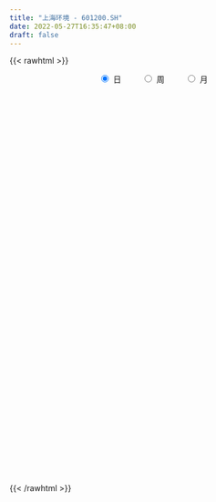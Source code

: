 ```yaml
---
title: "上海环境 - 601200.SH"
date: 2022-05-27T16:35:47+08:00
draft: false
---
```

{{< rawhtml >}}
    <div style="text-align: center">
        <label style="padding: 1rem;"><input style="margin-right: .5rem" type="radio" name="period" value="D" checked onclick="period_change(this)">日</label>
        <label style="padding: 1rem;"><input style="margin-right: .5rem" type="radio" name="period" value="W" onclick="period_change(this)">周</label>
        <label style="padding: 1rem;"><input style="margin-right: .5rem" type="radio" name="period" value="M" onclick="period_change(this)">月</label>
    </div>
    <div id="chart" style="height: 700px;"></div> 
    <script type="text/javascript">
        const D_v = [58335.33,54344.7,56564.03,50353.5,126309.54,76825.05,75015.52,64326.05,70262.07,55716.64,64625.44,50426.99,84997.47,63963.54,57380.63,47462.76,87478.5,58818.6,66542.24,58653.57,57710.78,156996.94,120373.98,75212.2,83475.46,276236.14,145332.42,98605.57,68426.0,68204.36,55768.7,93735.16,66711.6,54172.42,91167.47,60545.1,103269.31,134610.76,83112.46,83050.62,78818.66,67804.76,100756.81,139605.16,55295.78,71052.4,53295.03,66695.2,79387.1,70834.81,74645.02,42353.7,41560.05,53590.12,50085.81,42785.67,50277.06,53636.82,51851.89,40197.04,42937.04,34948.03,39447.73,61640.32,72160.69,45353.52,50843.52,34435.19,40757.9,41175.64,54628.94,52066.5,46639.41,99817.92,154881.13,133369.05,92784.22,82978.8,77846.04,89147.9,110019.51,115966.22,109017.05,130906.55,137932.49,158821.35,141022.43,132191.69,184926.73,619147.46,539338.0,402879.01,226400.79,274717.9,232771.82,260823.56,306555.27,206810.01,108668.34,84337.44,103626.96,79718.08,105557.42,92369.46,90127.66,66025.15,49249.67,59545.57,109691.57,79579.91,72485.6,88756.95,112693.37,60091.73,53299.97,46809.37,104863.15,194185.69,111565.23,88174.52,71625.37,88136.35,65864.32,51851.34,59319.98,47611.87,58594.34,54309.98,56008.35,67452.28,113094.21,64913.03,82853.3,107956.33,78538.44,81057.27,98865.89,91898.55,59881.91,90880.9,70215.69,70073.5,59756.03,75904.33,91534.91,162110.43,95707.34,77404.95,76078.48,65353.86,91923.98,123301.45,60462.16,73416.57,70080.62,96565.63,95576.68,96761.62,104242.7,117572.92,102362.36,87820.53,79139.39,91571.65,96888.66,54611.76,47585.39,46375.75,57351.52,61875.24,61838.16,92219.84,43953.43,49689.66,42376.64,56122.03,53313.47,45026.94,67823.73,53320.62,46029.88,36413.07,39345.09,96928.39,59652.51,47936.65,58647.46,43561.53,99254.41,62381.81,67255.08,53422.62,40589.48,61997.31,49533.71,51914.72,76804.97,103111.18,64392.11,81366.31,60058.08,114004.56,82593.41,61819.35,50218.06,55502.01,43282.38,35302.83,32188.63,42041.69,69512.26,60843.46,60732.04,73848.16,57243.62,83045.19,75051.09,62545.24,60900.81,54444.94,37961.61,38863.04,44630.11,44276.28,47244.36,45557.9,71377.3,54084.4,85556.61,50641.2,123504.15,83458.14,87704.08,64437.58,46565.22,57654.37,57248.71,74105.54,88210.76,46620.61,45965.79,34603.31,45251.53,37653.9,58431.32,47416.92,67778.16,45747.6,47247.53,42905.82]
const D_histogram = [0.0,0.0019017664,-0.0001820094,-0.0071813756,0.0090889551,0.0162685964,0.0186068932,0.0183711558,0.0082664531,0.0051483628,-0.0035667961,-0.0089943845,-0.0012903242,-0.0047550382,-0.0086969476,-0.0063743962,0.0054662917,0.0074382285,0.0088032153,0.0014636797,-0.0001842275,0.0220969456,0.0391467411,0.0411749507,0.0462491775,0.0503339989,0.0401638428,0.0392354665,0.0326610656,0.0209162791,0.0153694592,0.0088896436,0.0034144373,-0.0024154519,0.007038454,0.0116289191,0.0053032456,0.022857798,0.030973831,0.0326779314,0.0244940462,0.0123875154,-0.0053683939,-0.0440889181,-0.0665883783,-0.0794913288,-0.0861472153,-0.0889804802,-0.0979371264,-0.1106644616,-0.1058436404,-0.0957279865,-0.0886556446,-0.0724977618,-0.0596233203,-0.0487077054,-0.0471391646,-0.039916795,-0.0262474621,-0.0117467496,-0.0000110293,0.0093764669,0.0142259561,0.0274316479,0.0272511134,0.0288385307,0.0198979427,0.0162691134,0.0205899766,0.0277055876,0.0367749103,0.0388514157,0.0440056742,0.0590148125,0.070345015,0.0837204665,0.0879132118,0.085930252,0.0806227542,0.0720496193,0.0712874982,0.072107759,0.0609489459,0.0625114054,0.0437431573,0.0456631871,0.0290748467,0.0329597944,0.0430164587,0.1252392821,0.1242924863,0.1322478865,0.1303864931,0.1145144042,0.0885171924,0.0854145901,0.0200486553,-0.0496911794,-0.1050016468,-0.1379184541,-0.1630557478,-0.1669495549,-0.1582200779,-0.1448664522,-0.1270698089,-0.1237242725,-0.1140135565,-0.1063060509,-0.1102266921,-0.1114062254,-0.1060846986,-0.0980019612,-0.1030669574,-0.0922597368,-0.0788803149,-0.0727065706,-0.0424891816,-0.0031561424,0.0219667545,0.0412831954,0.0558535698,0.0735780399,0.0736754684,0.0721242296,0.0637129811,0.0583176713,0.047304487,0.0370687004,0.0277722615,0.0284230966,0.0345716137,0.0271722678,0.0339435209,0.0498024832,0.0493527536,0.0583756182,0.0382681397,0.0276725916,0.0197022421,0.0233228793,0.0167347959,0.0129897732,0.0086407335,0.0111413403,0.0145878105,0.0273476842,0.0267066717,0.0246589194,0.0128461208,0.0069899274,-0.0178160804,-0.0174205946,-0.0209938037,-0.0172467015,-0.0103448439,0.0001106543,0.0109688058,0.014465187,0.0246182777,0.0172954839,0.0268051928,0.0188639838,0.0150362367,-0.0058303619,-0.0235058995,-0.0311812433,-0.0384970031,-0.040010723,-0.0472899419,-0.0596080218,-0.0768554759,-0.1088767898,-0.1195133616,-0.1274035891,-0.1201049311,-0.093184212,-0.062183551,-0.0371289816,-0.0106483182,0.0032369466,0.0123214533,0.0153399233,0.0245739493,0.0384400468,0.049927704,0.0572940737,0.0481588488,0.0373461603,0.009371177,-0.0017504221,-0.0004452908,-0.0016295543,0.0020734394,0.0099171817,0.0077971236,-0.0055800989,-0.0380626525,-0.0724342195,-0.0785812815,-0.0748327251,-0.0917111522,-0.1453132386,-0.1505069946,-0.1381457552,-0.1106472828,-0.0863375933,-0.0644659678,-0.0419312061,-0.0290010162,-0.0137680357,-0.014451461,-0.0154695675,-0.001930754,0.012368609,0.0321104727,0.0618136225,0.0686207441,0.0758800771,0.0598949961,0.0613128736,0.051088334,0.0480259856,0.0329112398,0.0173413797,0.0214082352,0.0202902494,-0.0044867859,-0.01534218,-0.0570728619,-0.0820145422,-0.0879188467,-0.1094607668,-0.0839039275,-0.0650747112,-0.0634263349,-0.0405795935,-0.0119330688,0.0067487913,0.0309538096,0.0477085698,0.0530630132,0.0566139185,0.0568046922,0.0573026371,0.0686854063,0.0765646715,0.0554952156,0.054273518,0.063517824,0.0659291138]
const D_fast = [0.0,0.002377208,0.0002479298,-0.0085467802,0.0099957892,0.0212425796,0.0282325997,0.0325896513,0.0245515618,0.0227205622,0.0131137043,0.0054375198,0.012818999,0.0081655254,0.0020493792,0.0027783315,0.0159855924,0.0198170863,0.0233828768,0.0164092612,0.0147152972,0.0425207066,0.0693571875,0.0816791347,0.0983156559,0.114983977,0.1148547816,0.123735272,0.1253261374,0.1188104207,0.1171059656,0.1128485609,0.108226964,0.1017932118,0.1130067312,0.1205044261,0.1155045639,0.1387735658,0.1546330565,0.1645066398,0.1624462661,0.1534366142,0.1343386064,0.0845958527,0.045449298,0.0126735153,-0.0155191751,-0.0405975601,-0.0740384878,-0.1144319385,-0.1360720273,-0.1498883701,-0.1649799393,-0.166946497,-0.1689778856,-0.170239197,-0.1804554473,-0.1832122765,-0.1761048091,-0.164540784,-0.152807821,-0.1410762082,-0.1326702299,-0.1126066261,-0.1059743823,-0.0971773323,-0.1011434346,-0.1007049856,-0.0912366283,-0.0771946204,-0.0589315701,-0.0471422108,-0.0309865337,-0.0012236923,0.027692764,0.0619983321,0.0881693803,0.1076689835,0.1225171742,0.1319564442,0.1490161977,0.1678633983,0.1719418215,0.1891321324,0.1812996736,0.1946355002,0.1853158715,0.1974407678,0.2182515468,0.3317841907,0.3619105164,0.4029278882,0.4336631181,0.4464196303,0.4425517166,0.4608027619,0.4004489909,0.3182863613,0.2367254822,0.1693290614,0.1034278308,0.0577966349,0.0269710924,0.0041081051,-0.0098627038,-0.0374482355,-0.0562409087,-0.0751099158,-0.10658723,-0.1356183197,-0.1568179675,-0.1732357205,-0.204067456,-0.2163251696,-0.2226658264,-0.2346687248,-0.2150736312,-0.1765296276,-0.1459150421,-0.1162778023,-0.0877440354,-0.0516250553,-0.0331087597,-0.0166289412,-0.0091119443,0.0000721636,0.0008851011,-0.0000835104,-0.0024368839,0.0053197253,0.0201111459,0.0195048669,0.0347620002,0.0630715834,0.0749600421,0.0985768113,0.0880363677,0.0843589675,0.0813141785,0.0907655356,0.0883611511,0.0878635718,0.0856747154,0.0909606573,0.0980540801,0.1176508749,0.1236865303,0.1278035079,0.1192022395,0.1150935279,0.0858335,0.0818738371,0.0730521771,0.0724876039,0.0768032505,0.0872864124,0.1008867652,0.1079994433,0.1243071033,0.1213081805,0.1375191877,0.1342939746,0.1342252866,0.1119010976,0.0883490851,0.0728784305,0.0559384199,0.0444220193,0.0253203149,-0.0018997705,-0.0383610935,-0.0976016049,-0.1381165171,-0.1778576418,-0.2005852166,-0.1969605505,-0.1815057773,-0.1657334533,-0.1419148695,-0.127220368,-0.1150554979,-0.1082020471,-0.0928245338,-0.0693484246,-0.0453788414,-0.0236889533,-0.0207844659,-0.0222606144,-0.0478928035,-0.059452008,-0.0582581995,-0.0598498515,-0.055628498,-0.0453054603,-0.0454762375,-0.0602484848,-0.1022467014,-0.1547268233,-0.1805192057,-0.1954788306,-0.2352850458,-0.3252154418,-0.3680359464,-0.3902111458,-0.3903744941,-0.3876492029,-0.3818940694,-0.3698421092,-0.3641621734,-0.3523712018,-0.3566674924,-0.3615529908,-0.3484968657,-0.3311053504,-0.3033358687,-0.2581793132,-0.2342170055,-0.2079876533,-0.2089989852,-0.1922528894,-0.1897053454,-0.1807611974,-0.1876481333,-0.1988826485,-0.1894637342,-0.1855091577,-0.2114078894,-0.2260988285,-0.2820977259,-0.3275430417,-0.3554270579,-0.4043341697,-0.3997533123,-0.3971927738,-0.4114009812,-0.3986991382,-0.3730358807,-0.3526668228,-0.3207233521,-0.2920414494,-0.2734212527,-0.2557168678,-0.241324921,-0.2265013169,-0.197947196,-0.170926763,-0.178122415,-0.1657757331,-0.1406519711,-0.1217584029]
const D_slow = [0.0,0.0004754416,0.0004299392,-0.0013654047,0.0009068341,0.0049739832,0.0096257065,0.0142184955,0.0162851087,0.0175721994,0.0166805004,0.0144319043,0.0141093232,0.0129205637,0.0107463268,0.0091527277,0.0105193007,0.0123788578,0.0145796616,0.0149455815,0.0148995246,0.020423761,0.0302104463,0.040504184,0.0520664784,0.0646499781,0.0746909388,0.0844998054,0.0926650718,0.0978941416,0.1017365064,0.1039589173,0.1048125266,0.1042086637,0.1059682772,0.1088755069,0.1102013183,0.1159157678,0.1236592256,0.1318287084,0.13795222,0.1410490988,0.1397070003,0.1286847708,0.1120376762,0.092164844,0.0706280402,0.0483829202,0.0238986386,-0.0037674768,-0.0302283869,-0.0541603836,-0.0763242947,-0.0944487352,-0.1093545652,-0.1215314916,-0.1333162827,-0.1432954815,-0.149857347,-0.1527940344,-0.1527967917,-0.150452675,-0.146896186,-0.140038274,-0.1332254957,-0.126015863,-0.1210413773,-0.116974099,-0.1118266048,-0.1049002079,-0.0957064804,-0.0859936264,-0.0749922079,-0.0602385048,-0.042652251,-0.0217221344,0.0002561685,0.0217387315,0.0418944201,0.0599068249,0.0777286994,0.0957556392,0.1109928757,0.126620727,0.1375565163,0.1489723131,0.1562410248,0.1644809734,0.1752350881,0.2065449086,0.2376180302,0.2706800018,0.3032766251,0.3319052261,0.3540345242,0.3753881717,0.3804003356,0.3679775407,0.341727129,0.3072475155,0.2664835786,0.2247461898,0.1851911703,0.1489745573,0.1172071051,0.086276037,0.0577726478,0.0311961351,0.0036394621,-0.0242120943,-0.0507332689,-0.0752337592,-0.1010004986,-0.1240654328,-0.1437855115,-0.1619621542,-0.1725844496,-0.1733734852,-0.1678817965,-0.1575609977,-0.1435976052,-0.1252030953,-0.1067842282,-0.0887531708,-0.0728249255,-0.0582455077,-0.0464193859,-0.0371522108,-0.0302091454,-0.0231033713,-0.0144604678,-0.0076674009,0.0008184793,0.0132691001,0.0256072885,0.0402011931,0.049768228,0.0566863759,0.0616119364,0.0674426563,0.0716263552,0.0748737985,0.0770339819,0.079819317,0.0834662696,0.0903031907,0.0969798586,0.1031445885,0.1063561187,0.1081036005,0.1036495804,0.0992944317,0.0940459808,0.0897343054,0.0871480945,0.087175758,0.0899179595,0.0935342562,0.0996888257,0.1040126966,0.1107139948,0.1154299908,0.11918905,0.1177314595,0.1118549846,0.1040596738,0.094435423,0.0844327423,0.0726102568,0.0577082513,0.0384943824,0.0112751849,-0.0186031555,-0.0504540528,-0.0804802855,-0.1037763385,-0.1193222263,-0.1286044717,-0.1312665512,-0.1304573146,-0.1273769513,-0.1235419704,-0.1173984831,-0.1077884714,-0.0953065454,-0.080983027,-0.0689433148,-0.0596067747,-0.0572639805,-0.057701586,-0.0578129087,-0.0582202973,-0.0577019374,-0.055222642,-0.0532733611,-0.0546683858,-0.064184049,-0.0822926038,-0.1019379242,-0.1206461055,-0.1435738936,-0.1799022032,-0.2175289518,-0.2520653906,-0.2797272113,-0.3013116096,-0.3174281016,-0.3279109031,-0.3351611572,-0.3386031661,-0.3422160314,-0.3460834232,-0.3465661117,-0.3434739595,-0.3354463413,-0.3199929357,-0.3028377497,-0.2838677304,-0.2688939814,-0.253565763,-0.2407936795,-0.228787183,-0.2205593731,-0.2162240282,-0.2108719694,-0.205799407,-0.2069211035,-0.2107566485,-0.225024864,-0.2455284995,-0.2675082112,-0.2948734029,-0.3158493848,-0.3321180626,-0.3479746463,-0.3581195447,-0.3611028119,-0.3594156141,-0.3516771617,-0.3397500192,-0.3264842659,-0.3123307863,-0.2981296132,-0.283803954,-0.2666326024,-0.2474914345,-0.2336176306,-0.2200492511,-0.2041697951,-0.1876875166]
const D_data = [['2021-05-18', 11.354, 11.4136, 11.2449, 11.4334],['2021-05-19', 11.4136, 11.4434, 11.364, 11.5327],['2021-05-20', 11.4731, 11.3937, 11.3342, 11.5327],['2021-05-21', 11.3937, 11.3044, 11.2647, 11.4136],['2021-05-24', 11.4136, 11.622, 11.4136, 11.7014],['2021-05-25', 11.5625, 11.5823, 11.4632, 11.6121],['2021-05-26', 11.5625, 11.5625, 11.5029, 11.6518],['2021-05-27', 11.5625, 11.5525, 11.5128, 11.6319],['2021-05-28', 11.5426, 11.4136, 11.3937, 11.5724],['2021-05-31', 11.4235, 11.4731, 11.3937, 11.5525],['2021-06-01', 11.4831, 11.3739, 11.3441, 11.5228],['2021-06-02', 11.4037, 11.3739, 11.2945, 11.4434],['2021-06-03', 11.3739, 11.5426, 11.3243, 11.6518],['2021-06-04', 11.4831, 11.4136, 11.3937, 11.5228],['2021-06-07', 11.364, 11.3838, 11.3044, 11.4334],['2021-06-08', 11.3838, 11.4533, 11.3441, 11.493],['2021-06-09', 11.493, 11.6121, 11.4334, 11.6419],['2021-06-10', 11.6617, 11.5327, 11.5128, 11.6816],['2021-06-11', 11.5724, 11.5426, 11.5228, 11.6716],['2021-06-15', 11.5625, 11.4235, 11.3739, 11.6022],['2021-06-16', 11.4533, 11.4731, 11.364, 11.5724],['2021-06-17', 11.5327, 11.8404, 11.5228, 11.8701],['2021-06-18', 11.7907, 11.9098, 11.6716, 11.9297],['2021-06-21', 11.8304, 11.8106, 11.7411, 11.9098],['2021-06-22', 11.8106, 11.9098, 11.7808, 11.9892],['2021-06-23', 12.416, 11.9694, 11.9297, 12.5649],['2021-06-24', 11.8602, 11.8205, 11.6617, 11.8999],['2021-06-25', 11.8205, 11.9495, 11.7014, 11.9495],['2021-06-28', 11.9793, 11.8999, 11.8404, 12.0289],['2021-06-29', 11.8503, 11.8205, 11.7113, 11.8999],['2021-06-30', 11.89, 11.8801, 11.7411, 11.9198],['2021-07-01', 11.8602, 11.8602, 11.761, 12.0389],['2021-07-02', 11.7808, 11.8602, 11.761, 11.9495],['2021-07-05', 11.8701, 11.8404, 11.761, 11.9297],['2021-07-06', 11.8602, 12.0587, 11.7808, 12.0587],['2021-07-07', 12.0389, 12.0587, 11.9793, 12.1183],['2021-07-08', 12.1877, 11.9396, 11.9297, 12.3366],['2021-07-09', 11.8999, 12.2969, 11.8304, 12.3366],['2021-07-12', 12.3267, 12.287, 12.158, 12.3465],['2021-07-13', 12.2473, 12.2771, 12.1183, 12.3168],['2021-07-14', 12.3068, 12.1778, 12.1183, 12.4061],['2021-07-15', 12.158, 12.1083, 12.019, 12.2076],['2021-07-16', 12.2969, 11.9793, 11.9793, 12.3465],['2021-07-19', 11.89, 11.5625, 11.5327, 11.89],['2021-07-20', 11.5228, 11.5724, 11.4831, 11.6319],['2021-07-21', 11.5823, 11.5525, 11.4632, 11.6617],['2021-07-22', 11.5128, 11.5228, 11.493, 11.6022],['2021-07-23', 11.4831, 11.4831, 11.4136, 11.5724],['2021-07-26', 11.493, 11.3044, 11.1953, 11.493],['2021-07-27', 11.3144, 11.1159, 11.1159, 11.3441],['2021-07-28', 11.096, 11.225, 10.9868, 11.2846],['2021-07-29', 11.235, 11.2449, 11.1754, 11.2846],['2021-07-30', 11.21, 11.17, 11.1, 11.24],['2021-08-02', 11.15, 11.27, 11.08, 11.29],['2021-08-03', 11.21, 11.24, 11.18, 11.32],['2021-08-04', 11.26, 11.22, 11.19, 11.29],['2021-08-05', 11.19, 11.08, 11.07, 11.23],['2021-08-06', 11.07, 11.12, 11.04, 11.14],['2021-08-09', 11.11, 11.21, 11.07, 11.27],['2021-08-10', 11.24, 11.26, 11.15, 11.27],['2021-08-11', 11.26, 11.27, 11.23, 11.33],['2021-08-12', 11.3, 11.28, 11.24, 11.31],['2021-08-13', 11.24, 11.25, 11.16, 11.28],['2021-08-16', 11.27, 11.4, 11.26, 11.43],['2021-08-17', 11.39, 11.27, 11.24, 11.49],['2021-08-18', 11.25, 11.3, 11.18, 11.32],['2021-08-19', 11.3, 11.15, 11.14, 11.31],['2021-08-20', 11.16, 11.18, 11.1, 11.2],['2021-08-23', 11.17, 11.28, 11.17, 11.3],['2021-08-24', 11.29, 11.35, 11.26, 11.35],['2021-08-25', 11.33, 11.43, 11.27, 11.45],['2021-08-26', 11.41, 11.39, 11.36, 11.47],['2021-08-27', 11.39, 11.47, 11.36, 11.47],['2021-08-30', 11.47, 11.68, 11.42, 11.71],['2021-08-31', 11.73, 11.75, 11.7, 11.97],['2021-09-01', 11.72, 11.9, 11.61, 11.95],['2021-09-02', 11.91, 11.9, 11.78, 11.94],['2021-09-03', 11.88, 11.9, 11.82, 12.03],['2021-09-06', 11.97, 11.91, 11.84, 11.99],['2021-09-07', 11.89, 11.9, 11.82, 11.94],['2021-09-08', 11.9, 12.04, 11.87, 12.16],['2021-09-09', 12.05, 12.13, 11.98, 12.26],['2021-09-10', 12.15, 12.02, 11.91, 12.22],['2021-09-13', 12.1, 12.22, 12.1, 12.35],['2021-09-14', 12.38, 11.98, 11.96, 12.4],['2021-09-15', 11.9, 12.25, 11.85, 12.44],['2021-09-16', 12.23, 12.03, 12.03, 12.52],['2021-09-17', 12.1, 12.3, 11.97, 12.33],['2021-09-22', 12.2, 12.47, 12.15, 12.5],['2021-09-23', 12.58, 13.72, 12.5, 13.72],['2021-09-24', 13.48, 13.03, 12.95, 13.48],['2021-09-27', 13.16, 13.3, 12.83, 13.57],['2021-09-28', 13.12, 13.34, 13.0, 13.47],['2021-09-29', 13.16, 13.26, 13.03, 13.62],['2021-09-30', 13.36, 13.15, 12.86, 13.47],['2021-10-08', 13.43, 13.48, 13.23, 13.6],['2021-10-11', 13.48, 12.61, 12.55, 13.51],['2021-10-12', 12.5, 12.23, 12.1, 12.77],['2021-10-13', 12.18, 12.06, 11.9, 12.23],['2021-10-14', 12.05, 12.05, 11.88, 12.09],['2021-10-15', 12.05, 11.91, 11.89, 12.15],['2021-10-18', 11.94, 12.0, 11.92, 12.07],['2021-10-19', 12.03, 12.07, 11.82, 12.11],['2021-10-20', 12.05, 12.09, 11.92, 12.13],['2021-10-21', 12.08, 12.14, 11.9, 12.14],['2021-10-22', 12.08, 11.93, 11.91, 12.1],['2021-10-25', 11.85, 11.96, 11.8, 12.04],['2021-10-26', 11.96, 11.9, 11.89, 12.07],['2021-10-27', 11.89, 11.68, 11.5, 11.95],['2021-10-28', 11.61, 11.61, 11.58, 11.85],['2021-10-29', 11.69, 11.61, 11.38, 11.69],['2021-11-01', 11.56, 11.59, 11.51, 11.78],['2021-11-02', 11.61, 11.34, 11.27, 11.64],['2021-11-03', 11.34, 11.46, 11.33, 11.49],['2021-11-04', 11.46, 11.47, 11.39, 11.55],['2021-11-05', 11.46, 11.35, 11.35, 11.47],['2021-11-08', 11.47, 11.68, 11.41, 11.72],['2021-11-09', 12.03, 11.94, 11.87, 12.45],['2021-11-10', 11.77, 11.92, 11.71, 11.96],['2021-11-11', 11.92, 11.97, 11.9, 12.13],['2021-11-12', 12.02, 12.02, 11.89, 12.08],['2021-11-15', 12.02, 12.18, 11.93, 12.2],['2021-11-16', 12.2, 12.05, 12.05, 12.23],['2021-11-17', 12.0, 12.07, 11.94, 12.08],['2021-11-18', 12.07, 12.0, 11.95, 12.13],['2021-11-19', 12.0, 12.04, 11.9, 12.06],['2021-11-22', 12.03, 11.96, 11.93, 12.07],['2021-11-23', 11.95, 11.94, 11.89, 12.01],['2021-11-24', 11.98, 11.92, 11.82, 11.98],['2021-11-25', 11.92, 12.04, 11.92, 12.08],['2021-11-26', 12.05, 12.15, 11.98, 12.29],['2021-11-29', 12.0, 12.0, 11.89, 12.08],['2021-11-30', 12.01, 12.2, 11.98, 12.22],['2021-12-01', 12.12, 12.41, 12.11, 12.43],['2021-12-02', 12.38, 12.29, 12.24, 12.48],['2021-12-03', 12.3, 12.48, 12.26, 12.48],['2021-12-06', 12.48, 12.13, 12.11, 12.54],['2021-12-07', 12.2, 12.2, 11.96, 12.25],['2021-12-08', 12.22, 12.21, 12.1, 12.26],['2021-12-09', 12.22, 12.37, 12.17, 12.43],['2021-12-10', 12.3, 12.26, 12.21, 12.42],['2021-12-13', 12.3, 12.29, 12.27, 12.46],['2021-12-14', 12.28, 12.28, 12.17, 12.32],['2021-12-15', 12.29, 12.38, 12.24, 12.43],['2021-12-16', 12.42, 12.43, 12.38, 12.54],['2021-12-17', 12.44, 12.62, 12.37, 12.65],['2021-12-20', 12.62, 12.52, 12.43, 12.62],['2021-12-21', 12.53, 12.53, 12.41, 12.59],['2021-12-22', 12.53, 12.4, 12.38, 12.55],['2021-12-23', 12.41, 12.45, 12.31, 12.48],['2021-12-24', 12.45, 12.14, 12.13, 12.48],['2021-12-27', 12.12, 12.39, 12.08, 12.62],['2021-12-28', 12.45, 12.33, 12.24, 12.46],['2021-12-29', 12.32, 12.42, 12.23, 12.54],['2021-12-30', 12.42, 12.49, 12.38, 12.53],['2021-12-31', 12.5, 12.59, 12.47, 12.77],['2022-01-04', 12.58, 12.67, 12.56, 12.73],['2022-01-05', 12.68, 12.64, 12.5, 12.76],['2022-01-06', 12.56, 12.79, 12.53, 12.85],['2022-01-07', 12.79, 12.61, 12.42, 12.83],['2022-01-10', 12.62, 12.86, 12.59, 12.86],['2022-01-11', 12.81, 12.68, 12.65, 12.86],['2022-01-12', 12.68, 12.73, 12.67, 12.82],['2022-01-13', 12.69, 12.47, 12.47, 12.78],['2022-01-14', 12.45, 12.41, 12.27, 12.53],['2022-01-17', 12.33, 12.46, 12.33, 12.52],['2022-01-18', 12.46, 12.41, 12.35, 12.5],['2022-01-19', 12.39, 12.44, 12.32, 12.5],['2022-01-20', 12.43, 12.32, 12.32, 12.49],['2022-01-21', 12.3, 12.17, 12.09, 12.34],['2022-01-24', 12.13, 11.98, 11.96, 12.14],['2022-01-25', 11.95, 11.59, 11.56, 12.0],['2022-01-26', 11.59, 11.65, 11.59, 11.71],['2022-01-27', 11.67, 11.53, 11.43, 11.67],['2022-01-28', 11.55, 11.61, 11.51, 11.7],['2022-02-07', 11.78, 11.85, 11.71, 11.92],['2022-02-08', 11.85, 11.98, 11.79, 11.99],['2022-02-09', 11.92, 12.0, 11.92, 12.09],['2022-02-10', 12.09, 12.12, 12.03, 12.27],['2022-02-11', 12.04, 12.05, 12.03, 12.18],['2022-02-14', 12.0, 12.04, 11.98, 12.15],['2022-02-15', 12.04, 11.99, 11.93, 12.06],['2022-02-16', 12.05, 12.1, 12.04, 12.16],['2022-02-17', 12.15, 12.23, 12.14, 12.45],['2022-02-18', 12.15, 12.29, 12.11, 12.31],['2022-02-21', 12.26, 12.32, 12.19, 12.34],['2022-02-22', 12.28, 12.14, 12.03, 12.28],['2022-02-23', 12.2, 12.09, 12.08, 12.23],['2022-02-24', 12.11, 11.78, 11.66, 12.13],['2022-02-25', 11.84, 11.88, 11.79, 11.95],['2022-02-28', 11.89, 12.0, 11.74, 12.01],['2022-03-01', 12.07, 11.96, 11.89, 12.08],['2022-03-02', 11.89, 12.02, 11.88, 12.02],['2022-03-03', 12.04, 12.1, 11.99, 12.1],['2022-03-04', 12.08, 11.99, 11.91, 12.08],['2022-03-07', 11.93, 11.8, 11.76, 12.01],['2022-03-08', 11.78, 11.41, 11.41, 11.85],['2022-03-09', 11.42, 11.15, 10.9, 11.5],['2022-03-10', 11.3, 11.32, 11.22, 11.44],['2022-03-11', 11.3, 11.36, 10.91, 11.36],['2022-03-14', 11.24, 10.98, 10.96, 11.28],['2022-03-15', 10.79, 10.21, 10.21, 10.88],['2022-03-16', 10.37, 10.51, 10.12, 10.55],['2022-03-17', 10.65, 10.6, 10.54, 10.71],['2022-03-18', 10.57, 10.76, 10.53, 10.78],['2022-03-21', 10.78, 10.74, 10.59, 10.82],['2022-03-22', 10.71, 10.73, 10.66, 10.83],['2022-03-23', 10.76, 10.77, 10.7, 10.82],['2022-03-24', 10.65, 10.67, 10.63, 10.75],['2022-03-25', 10.65, 10.71, 10.65, 10.86],['2022-03-28', 10.61, 10.49, 10.37, 10.63],['2022-03-29', 10.56, 10.42, 10.4, 10.57],['2022-03-30', 10.5, 10.58, 10.42, 10.6],['2022-03-31', 10.58, 10.62, 10.52, 10.8],['2022-04-01', 10.65, 10.75, 10.57, 10.77],['2022-04-06', 10.79, 11.0, 10.73, 11.01],['2022-04-07', 10.91, 10.82, 10.82, 11.1],['2022-04-08', 10.83, 10.88, 10.68, 10.92],['2022-04-11', 10.93, 10.58, 10.54, 10.94],['2022-04-12', 10.55, 10.77, 10.45, 10.78],['2022-04-13', 10.68, 10.61, 10.57, 10.7],['2022-04-14', 10.66, 10.67, 10.61, 10.73],['2022-04-15', 10.66, 10.47, 10.46, 10.68],['2022-04-18', 10.4, 10.37, 10.24, 10.42],['2022-04-19', 10.32, 10.57, 10.31, 10.61],['2022-04-20', 10.55, 10.5, 10.39, 10.6],['2022-04-21', 10.45, 10.11, 10.1, 10.48],['2022-04-22', 10.11, 10.15, 9.93, 10.21],['2022-04-25', 10.0, 9.56, 9.54, 10.03],['2022-04-26', 9.57, 9.5, 9.42, 9.67],['2022-04-27', 9.43, 9.55, 9.18, 9.58],['2022-04-28', 9.49, 9.16, 9.06, 9.52],['2022-04-29', 9.18, 9.64, 9.14, 9.7],['2022-05-05', 9.54, 9.57, 9.48, 9.66],['2022-05-06', 9.42, 9.31, 9.25, 9.42],['2022-05-09', 9.33, 9.55, 9.32, 9.61],['2022-05-10', 9.5, 9.69, 9.41, 9.7],['2022-05-11', 9.72, 9.64, 9.63, 9.84],['2022-05-12', 9.56, 9.79, 9.55, 10.05],['2022-05-13', 9.8, 9.79, 9.69, 9.88],['2022-05-16', 9.81, 9.7, 9.65, 9.83],['2022-05-17', 9.69, 9.7, 9.54, 9.76],['2022-05-18', 9.7, 9.67, 9.66, 9.79],['2022-05-19', 9.52, 9.68, 9.5, 9.7],['2022-05-20', 9.8, 9.86, 9.69, 9.9],['2022-05-23', 9.85, 9.89, 9.8, 9.93],['2022-05-24', 9.89, 9.51, 9.51, 9.95],['2022-05-25', 9.53, 9.71, 9.48, 9.73],['2022-05-26', 9.74, 9.88, 9.71, 9.93],['2022-05-27', 9.88, 9.85, 9.77, 9.95]]
const W_v = [352562.4,446283.07,337677.83,299932.76,351461.53,380794.98,618475.0699999999,677667.11,395051.6,355949.32,236961.3,206824.71,656974.73,1404744.52,1064535.55,857301.2100000001,810461.6,552004.29,308078.71,238689.17,266479.54,202719.35,269896.95,332487.45,253186.52,248622.82,238771.34,215286.47,268400.02,239461.51,81537.53,74748.82,252097.67,246930.66,345702.27,580913.29,274755.97,149932.18,236743.68,208472.19,157249.1,124001.97,374821.09,273760.76,417027.8199999999,204213.22,132378.44,140776.39,166367.54,125477.15,153172.91,168000.68,170747.69,190525.03,127722.53,139863.6,113655.71,80241.79,79546.28,104869.73,80274.41,89637.47,66282.45,136928.47,98961.13,150804.75,127834.74,131959.82,337904.16,226422.29,141151.75,138200.83,114969.62,96107.28,84365.33,55520.89,130076.14,114033.52,121326.46,108726.27,198416.89,244178.03,437087.45,525702.37,427523.86,616092.21,350499.71,320603.27,388991.6800000001,227232.45,279195.25,101969.27,275031.99,178259.85,141070.79,153298.3,291615.21,378284.72,1134956.3400000001,4199246.6299999999,2524702.2999999998,1217245.4100000001,802020.2,558874.28,555677.03,608092.02,720124.1799999999,648692.67,427048.42,736057.92,516772.01,774730.59,303742.36,52623.41,162968.61,317730.66,296521.28,259941.46,286211.31,194035.69,218726.22,151437.84,143224.13,209367.5,384891.41,263991.71,258950.09,826859.28,520740.2500000001,344649.5699999999,749265.97,968671.3100000001,614663.98,967885.13,1246288.6600000001,719294.45,639945.1,564762.04,466241.6300000001,679942.3199999999,701327.8100000001,835651.0,510407.52,438838.16,576501.33,345398.31,253759.12,321989.29,244421.9,271059.65,181457.34,399947.33,996131.25,1543518.45,1878984.6800000002,682860.11,808429.78,563389.67,972839.85,907244.45,707635.87,535228.8200000001,502692.95,316513.77,170097.88,47814.97,271188.98,252866.39,279441.18,349454.15,354441.47,406173.11,324750.66,511027.14,339780.76,279425.48,321482.14,156362.45,402682.83,391914.49,337992.8199999999,381935.34,387522.33,195822.04,169014.93,589944.35,789520.3399999999,573255.3,934696.2,1025185.4099999999,529470.3200000001,389534.77,242615.63,257604.49,217816.65,103742.94,331174.25,299045.29,412738.23,319730.08,317682.73,393735.27,678861.79,352845.8199999999,443765.0600000001,413543.31,385943.57,308780.68,250375.48,209381.73,264433.24,235268.39,563831.12,501996.72,700874.51,1343412.1899999999,1136769.52,260823.56,809998.02,433797.77,370552.3199999999,361651.39,570413.96,312783.86,349459.16,415318.3700000001,411742.94,459379.2,406468.6099999999,423826.43,414153.92,457782.5900000001,267799.66,290077.73,275606.79,278368.94,311781.86,272798.2,377589.29,368693.46,208317.54,322179.54,220641.52,236800.51,262540.24,430864.18,111002.8,323839.99,221905.85,251096.03]
const W_histogram = [0.0,-0.0767152137,-0.1172456265,-0.1614732123,-0.1794343933,-0.1369196703,-0.0593673299,-0.0107731472,0.0118700692,0.0002496281,-0.0231184719,-0.0161385865,0.1159751957,0.1635069367,0.2251551488,0.2741714874,0.2411171423,0.1160880845,0.0178518113,-0.0484118165,-0.1231710504,-0.1626219271,-0.1573626264,-0.121118716,-0.0972894463,-0.1211019086,-0.1507169641,-0.1403617629,-0.2418232849,-0.3993435204,-0.4543421315,-0.432528989,-0.3507444301,-0.251642859,-0.1525374473,-0.2692456672,-0.2733166539,-0.2716399746,-0.2284323904,-0.2352540786,-0.2078090931,-0.1713641996,-0.0881233942,0.0241208544,0.0656610762,0.0471308854,0.0301681021,0.0222004481,-0.0545564568,-0.0782240825,-0.0940454831,-0.0789781097,-0.0567685338,-0.0064517122,-0.0037778369,0.0007031461,-0.0151263237,-0.0057117373,0.0041051093,0.0102741587,0.0224892332,0.0536992272,0.0733711557,-0.0093459609,-0.0588859783,-0.0545419873,-0.0083337628,0.0318377866,0.1590423411,0.1829464495,0.1910284186,0.1902616082,0.1941552209,0.1805653192,0.1770395451,0.1704452544,0.1869460779,0.2021766823,0.1979999002,0.1876935109,0.2045007658,0.2383910625,0.254171658,0.2634617846,0.2969907406,0.333634731,0.3155855885,0.3116650686,0.270803872,0.2280653364,0.1550340437,0.094921674,0.0026879747,-0.0817414592,-0.1396596874,-0.1555577209,-0.1514927548,-0.107054402,0.1319604833,0.2476332458,0.2818838074,0.2298985813,0.1701679875,0.1335276719,0.0707673019,-0.0159508887,-0.0608045355,-0.0674833948,-0.0856413112,-0.0317278142,-0.0021740752,-0.0499128615,-0.096236581,-0.1125540887,-0.1083333284,-0.0905757487,-0.0675787918,-0.0700781824,-0.0529762771,-0.0684688132,-0.0939777009,-0.0927064507,-0.0770260711,-0.0561133542,-0.0316259054,-0.0250122667,-0.0053214752,0.0574559268,0.0946777314,0.0859923714,0.1212511724,0.0874210632,0.0824183526,0.0502032857,0.0705487776,0.0400754858,0.0227286776,0.0333696322,-0.0209846881,0.0046341734,0.0179133356,0.0750134635,0.1142000851,0.1360663498,0.104668367,0.0576747538,0.0170993287,0.007204558,-0.0194998875,-0.0269481699,-0.0420288091,-0.0314019031,0.008088269,0.0887760158,0.0919424837,0.1091517483,0.1310188003,0.1321326457,0.078072285,0.0281938258,-0.0165194283,-0.0796792794,-0.1186040495,-0.1615663787,-0.1955683175,-0.1925931163,-0.1788261725,-0.1757060307,-0.1967571202,-0.1750425264,-0.1570271468,-0.1146794834,-0.0894421076,-0.0443819323,-0.049325477,-0.0611731722,-0.0905255312,-0.0948981813,-0.1135712552,-0.0943657299,-0.0857784303,-0.0606672369,-0.0137094779,0.0090410708,0.0534092003,0.1076092579,0.1199193318,0.1322859379,0.1462781359,0.1215807364,0.0926559184,0.0503505301,0.0270970315,0.0017407479,-0.0147376145,-0.0146261917,0.013014016,0.015261351,0.023610589,0.0283239985,0.0386793789,0.0671414007,0.0844069745,0.0853248825,0.1093218906,0.0981396382,0.053872384,0.0027508826,-0.0332026971,-0.0462017161,-0.0567900609,-0.0422085881,-0.0035848715,0.0283080337,0.0644566243,0.1299486663,0.1711744599,0.208041083,0.1185151243,0.0556618081,-0.009003608,-0.0675653644,-0.0597271386,-0.0520269343,-0.0389547271,-0.0090720474,-0.0052984268,0.0189390432,0.0010822858,0.0171257235,0.0260954947,0.0160620557,-0.0079455731,-0.0598569766,-0.062582554,-0.0469574237,-0.0620239765,-0.0622111176,-0.1001456011,-0.1576080171,-0.1888389525,-0.1958173349,-0.1810389715,-0.1874475216,-0.2006288513,-0.2290323233,-0.2534785918,-0.2218930113,-0.1825030248,-0.1449757279]
const W_fast = [0.0,-0.0958940171,-0.1657358366,-0.2503317255,-0.3131515048,-0.3048666994,-0.2421561915,-0.1962552956,-0.1706445618,-0.1822025959,-0.2113503139,-0.2084050751,-0.0472974939,0.0411109812,0.1590479805,0.276607191,0.3038321315,0.2078250948,0.1140517743,0.0356851925,-0.069866804,-0.1499731624,-0.1840545184,-0.178090287,-0.1785833789,-0.2326713183,-0.2999656148,-0.3247008544,-0.4866181975,-0.7439743132,-0.9125584572,-0.9988775619,-1.0047791105,-0.9685882542,-0.9076172043,-1.091636841,-1.1640369911,-1.2302703055,-1.2441708189,-1.3098060267,-1.3343133145,-1.3407094709,-1.279499514,-1.1612250519,-1.103269561,-1.1100170305,-1.1194377882,-1.1218553302,-1.2122513493,-1.2554749957,-1.2948077671,-1.2994849211,-1.2914674786,-1.2427635851,-1.241034169,-1.2363773995,-1.2559884502,-1.2480017982,-1.2371586742,-1.2284210851,-1.2105837024,-1.1659489016,-1.1279341842,-1.2129877909,-1.2772493029,-1.2865408088,-1.242416025,-1.1942850289,-1.0273198891,-0.9576791684,-0.9018400946,-0.855041503,-0.802609085,-0.7710576569,-0.7303235447,-0.6943065219,-0.6310691789,-0.5652944039,-0.5199712109,-0.4833542226,-0.4154217761,-0.3219337138,-0.2426102039,-0.1674546311,-0.05967799,0.0603746832,0.1212219378,0.1952176851,0.2220574564,0.236335255,0.2020624732,0.1656805219,0.0741188163,-0.0307459823,-0.1235791324,-0.1783665961,-0.2121748187,-0.1945000664,0.0775049397,0.2550860136,0.3598075272,0.3652969463,0.3481083494,0.3448499518,0.2997814072,0.2090754945,0.1490207138,0.1254710058,0.0859027616,0.1318843051,0.1608945252,0.1006775236,0.0302946588,-0.014161371,-0.0370239428,-0.0419103003,-0.0358080414,-0.0558269776,-0.0519691416,-0.084578881,-0.1335821938,-0.1554875564,-0.1590636945,-0.1521793162,-0.1355983438,-0.1352377718,-0.116877349,-0.0397359653,0.0211552722,0.033968005,0.099539599,0.0875647556,0.1031666333,0.0835023877,0.1214850741,0.1010306537,0.089366015,0.1083493776,0.0487488853,0.0755262901,0.0932837863,0.16913728,0.2368739229,0.2927567751,0.287525884,0.2549509593,0.2186503663,0.2105567352,0.1789773178,0.1647919928,0.1392041514,0.1419805817,0.1834928209,0.2863745717,0.3125266605,0.3570238622,0.4116456143,0.4457926211,0.4112503316,0.3684203289,0.3195772177,0.2364975468,0.1679217643,0.0845678405,0.0016738222,-0.0434992556,-0.0744388549,-0.1152452207,-0.1854855903,-0.2075316281,-0.2287730352,-0.2150952426,-0.2122183938,-0.1782537015,-0.1955286155,-0.2226696038,-0.2746533456,-0.302750541,-0.3498164287,-0.3542023359,-0.3670596439,-0.3571152597,-0.3135848702,-0.2885740537,-0.2308536242,-0.1497512522,-0.1074613452,-0.0620232547,-0.0114615227,-0.0057637381,-0.0115245765,-0.0412423323,-0.057721573,-0.0826426696,-0.1028054357,-0.1063505608,-0.0754568491,-0.0693941763,-0.0551422911,-0.043347882,-0.0233226569,0.0219247151,0.0602920325,0.0825411612,0.1338686419,0.147221299,0.1164221409,0.0659883601,0.0217341062,-0.0028153419,-0.0276012019,-0.0235718762,0.0141556226,0.0531255362,0.1053882829,0.2033674915,0.2873869,0.3762637939,0.3163666162,0.267428752,0.2005124339,0.1250593364,0.1179657776,0.1126592483,0.1159927738,0.1436074416,0.1460564555,0.1750286863,0.1574425004,0.1777673689,0.1932610138,0.1872430888,0.1612490667,0.094373419,0.0760022031,0.0798879775,0.0493154306,0.03357551,-0.0293953737,-0.126259794,-0.2047004676,-0.2606331837,-0.2911145632,-0.3443849936,-0.4077235361,-0.4933850889,-0.5812010054,-0.6050886777,-0.6113244475,-0.6100410825]
const W_slow = [0.0,-0.0191788034,-0.04849021,-0.0888585131,-0.1337171115,-0.1679470291,-0.1827888615,-0.1854821483,-0.182514631,-0.182452224,-0.188231842,-0.1922664886,-0.1632726897,-0.1223959555,-0.0661071683,0.0024357036,0.0627149891,0.0917370103,0.0961999631,0.084097009,0.0533042464,0.0126487646,-0.026691892,-0.056971571,-0.0812939326,-0.1115694097,-0.1492486507,-0.1843390915,-0.2447949127,-0.3446307928,-0.4582163256,-0.5663485729,-0.6540346804,-0.7169453952,-0.755079757,-0.8223911738,-0.8907203373,-0.9586303309,-1.0157384285,-1.0745519482,-1.1265042214,-1.1693452713,-1.1913761199,-1.1853459063,-1.1689306372,-1.1571479159,-1.1496058903,-1.1440557783,-1.1576948925,-1.1772509131,-1.2007622839,-1.2205068114,-1.2346989448,-1.2363118729,-1.2372563321,-1.2370805456,-1.2408621265,-1.2422900608,-1.2412637835,-1.2386952438,-1.2330729355,-1.2196481288,-1.2013053398,-1.2036418301,-1.2183633246,-1.2319988214,-1.2340822622,-1.2261228155,-1.1863622302,-1.1406256178,-1.0928685132,-1.0453031112,-0.9967643059,-0.9516229761,-0.9073630898,-0.8647517762,-0.8180152568,-0.7674710862,-0.7179711112,-0.6710477334,-0.619922542,-0.5603247763,-0.4967818619,-0.4309164157,-0.3566687306,-0.2732600478,-0.1943636507,-0.1164473835,-0.0487464155,0.0082699186,0.0470284295,0.070758848,0.0714308416,0.0509954769,0.016080555,-0.0228088752,-0.0606820639,-0.0874456644,-0.0544555436,0.0074527678,0.0779237197,0.135398365,0.1779403619,0.2113222799,0.2290141053,0.2250263832,0.2098252493,0.1929544006,0.1715440728,0.1636121193,0.1630686004,0.1505903851,0.1265312398,0.0983927176,0.0713093855,0.0486654484,0.0317707504,0.0142512048,0.0010071355,-0.0161100678,-0.039604493,-0.0627811057,-0.0820376234,-0.096065962,-0.1039724383,-0.110225505,-0.1115558738,-0.0971918921,-0.0735224593,-0.0520243664,-0.0217115733,0.0001436925,0.0207482806,0.033299102,0.0509362964,0.0609551679,0.0666373373,0.0749797454,0.0697335734,0.0708921167,0.0753704506,0.0941238165,0.1226738378,0.1566904252,0.182857517,0.1972762055,0.2015510376,0.2033521771,0.1984772053,0.1917401628,0.1812329605,0.1733824847,0.175404552,0.1975985559,0.2205841768,0.2478721139,0.280626814,0.3136599754,0.3331780467,0.3402265031,0.336096646,0.3161768262,0.2865258138,0.2461342191,0.1972421398,0.1490938607,0.1043873176,0.0604608099,0.0112715299,-0.0324891017,-0.0717458884,-0.1004157593,-0.1227762862,-0.1338717692,-0.1462031385,-0.1614964316,-0.1841278144,-0.2078523597,-0.2362451735,-0.259836606,-0.2812812136,-0.2964480228,-0.2998753923,-0.2976151246,-0.2842628245,-0.25736051,-0.2273806771,-0.1943091926,-0.1577396586,-0.1273444745,-0.1041804949,-0.0915928624,-0.0848186045,-0.0843834175,-0.0880678212,-0.0917243691,-0.0884708651,-0.0846555273,-0.0787528801,-0.0716718805,-0.0620020358,-0.0452166856,-0.024114942,-0.0027837213,0.0245467513,0.0490816609,0.0625497569,0.0632374775,0.0549368032,0.0433863742,0.029188859,0.018636712,0.0177404941,0.0248175025,0.0409316586,0.0734188252,0.1162124401,0.1682227109,0.1978514919,0.211766944,0.2095160419,0.1926247008,0.1776929162,0.1646861826,0.1549475008,0.152679489,0.1513548823,0.1560896431,0.1563602146,0.1606416454,0.1671655191,0.171181033,0.1691946398,0.1542303956,0.1385847571,0.1268454012,0.1113394071,0.0957866276,0.0707502274,0.0313482231,-0.015861515,-0.0648158488,-0.1100755916,-0.156937472,-0.2070946849,-0.2643527657,-0.3277224136,-0.3831956664,-0.4288214226,-0.4650653546]
const W_data = [['2017-07-14', 20.3231, 19.3989, 19.3088, 20.3231],['2017-07-21', 19.3689, 18.1968, 17.5282, 19.3689],['2017-07-28', 18.1443, 18.2494, 17.8813, 18.6026],['2017-08-04', 18.1217, 17.8512, 17.8212, 18.302],['2017-08-11', 17.8588, 17.8588, 17.8362, 18.7603],['2017-08-18', 17.9189, 18.5349, 17.8963, 18.7528],['2017-08-25', 18.55, 19.1961, 18.3396, 19.3839],['2017-09-01', 19.2412, 19.121, 18.8505, 19.9474],['2017-09-08', 19.0909, 18.9632, 18.7228, 19.2712],['2017-09-15', 18.9256, 18.5424, 18.5124, 19.2787],['2017-09-22', 18.5424, 18.2645, 18.2569, 18.6627],['2017-09-29', 18.2494, 18.5575, 18.1217, 18.6026],['2017-10-13', 18.7603, 20.5184, 18.5424, 20.5184],['2017-10-20', 21.2772, 20.0376, 19.3464, 21.2998],['2017-10-27', 20.2329, 20.6536, 20.0601, 21.713],['2017-11-03', 20.4358, 20.9917, 19.6844, 21.1796],['2017-11-10', 20.8866, 20.2179, 20.1878, 21.4726],['2017-11-17', 20.2254, 18.7904, 18.7829, 20.8415],['2017-11-24', 18.8655, 18.5875, 18.4222, 19.2487],['2017-12-01', 18.5875, 18.5424, 18.2044, 18.9181],['2017-12-08', 18.4748, 17.994, 17.4455, 18.4748],['2017-12-15', 18.0316, 18.0165, 17.8287, 18.2569],['2017-12-22', 18.009, 18.3546, 17.9414, 18.5049],['2017-12-29', 18.3396, 18.7378, 17.9639, 19.0759],['2018-01-05', 18.7303, 18.6476, 18.5274, 18.9632],['2018-01-12', 18.6251, 17.9489, 17.8813, 18.6251],['2018-01-19', 17.8813, 17.6033, 17.3103, 17.9414],['2018-01-26', 17.6784, 17.9113, 17.5432, 18.2419],['2018-02-02', 17.8437, 16.0781, 15.9128, 17.9038],['2018-02-09', 15.7926, 14.3727, 14.2449, 15.9955],['2018-02-14', 14.5755, 14.6807, 14.4403, 14.9286],['2018-02-23', 14.7258, 15.124, 14.7258, 15.3193],['2018-03-02', 15.3118, 15.7551, 15.1014, 15.7776],['2018-03-09', 15.7551, 16.1232, 15.5147, 16.1833],['2018-03-16', 16.1533, 16.3937, 15.8227, 16.7168],['2018-03-23', 16.3787, 13.3584, 13.2832, 16.6867],['2018-03-30', 13.1104, 14.1022, 12.8174, 14.1247],['2018-04-04', 14.0872, 13.8167, 13.5913, 14.1548],['2018-04-13', 13.6439, 14.1172, 13.4936, 14.2449],['2018-04-20', 14.1097, 13.2532, 13.2382, 14.1097],['2018-04-27', 13.2607, 13.4035, 13.0729, 13.5763],['2018-05-04', 13.4335, 13.3734, 13.3434, 13.6364],['2018-05-11', 13.3809, 14.012, 13.3809, 14.4929],['2018-05-18', 14.0796, 14.7107, 13.9745, 14.7483],['2018-05-25', 14.9887, 14.1097, 14.0872, 15.3043],['2018-06-01', 14.1247, 13.2983, 12.9226, 14.1247],['2018-06-08', 13.3659, 13.0879, 12.9977, 13.5763],['2018-06-15', 12.9827, 12.9902, 12.8775, 13.4861],['2018-06-22', 12.8024, 11.7205, 11.3599, 12.8024],['2018-06-29', 11.8557, 11.8933, 11.2998, 11.9309],['2018-07-06', 11.8633, 11.6454, 11.2998, 12.006],['2018-07-13', 11.6454, 11.7881, 11.3824, 11.9384],['2018-07-20', 11.7431, 11.7489, 11.462, 12.0962],['2018-07-27', 11.6659, 12.0962, 11.6583, 12.2699],['2018-08-03', 12.1189, 11.462, 11.3714, 12.1566],['2018-08-10', 11.4771, 11.3261, 10.9561, 11.4997],['2018-08-17', 11.2355, 10.8579, 10.8579, 11.4393],['2018-08-24', 10.8881, 10.9712, 10.8277, 11.1147],['2018-08-31', 10.9938, 10.8504, 10.7598, 11.1751],['2018-09-07', 10.8504, 10.6767, 10.5785, 10.9712],['2018-09-14', 10.6767, 10.639, 10.4577, 10.7522],['2018-09-21', 10.6465, 10.8504, 10.4804, 10.8504],['2018-09-28', 10.8353, 10.722, 10.5861, 10.8504],['2018-10-12', 10.6465, 9.1213, 8.7437, 10.6465],['2018-10-19', 9.0835, 8.9778, 8.6078, 9.1741],['2018-10-26', 9.0684, 9.31, 9.0458, 9.6574],['2018-11-02', 9.3176, 9.7706, 9.1666, 9.8008],['2018-11-09', 9.8159, 9.7631, 9.6876, 9.9971],['2018-11-16', 9.7555, 11.2128, 9.7555, 11.4695],['2018-11-23', 11.0542, 10.2992, 10.2388, 11.3034],['2018-11-30', 10.2841, 10.1784, 9.9971, 10.5332],['2018-12-07', 10.4653, 10.0878, 9.9971, 10.5408],['2018-12-14', 10.0198, 10.1633, 9.831, 10.4879],['2018-12-21', 10.1935, 9.9292, 9.8461, 10.201],['2018-12-28', 9.8763, 10.0198, 9.6649, 10.201],['2019-01-04', 9.9971, 9.9669, 9.6876, 10.0273],['2019-01-11', 10.0424, 10.3067, 9.9971, 10.3218],['2019-01-18', 10.3294, 10.42, 10.2463, 10.5483],['2019-01-25', 10.3596, 10.2614, 10.201, 10.6088],['2019-02-01', 10.2992, 10.201, 9.7782, 10.3596],['2019-02-15', 10.2237, 10.6239, 10.1935, 10.7824],['2019-02-22', 10.6692, 11.0693, 10.6692, 11.16],['2019-03-01', 11.1449, 11.0995, 10.9485, 11.7489],['2019-03-08', 11.1751, 11.2279, 11.1222, 12.1944],['2019-03-15', 11.3261, 11.8169, 11.3034, 12.1491],['2019-03-22', 11.8395, 12.2548, 11.7942, 12.7985],['2019-03-29', 12.1189, 11.8471, 11.4846, 12.2171],['2019-04-04', 11.8999, 12.1944, 11.8999, 12.3228],['2019-04-12', 12.2699, 11.832, 11.7263, 12.5644],['2019-04-19', 11.9905, 11.7791, 11.613, 12.0509],['2019-04-26', 11.7867, 11.243, 11.2053, 11.9075],['2019-04-30', 11.2732, 11.1524, 10.9712, 11.3714],['2019-05-10', 11.0964, 10.3856, 9.9315, 11.0964],['2019-05-17', 10.2672, 9.9809, 9.9414, 10.3758],['2019-05-24', 10.0006, 9.8427, 9.7637, 10.1684],['2019-05-31', 9.9216, 10.05, 9.8229, 10.1388],['2019-06-06', 10.05, 10.1388, 9.9414, 10.8003],['2019-06-14', 10.1092, 10.6621, 10.0006, 10.899],['2019-06-21', 10.7213, 13.8705, 10.3955, 13.8705],['2019-06-28', 15.2625, 13.4362, 12.982, 15.2625],['2019-07-05', 13.9397, 13.0413, 12.9623, 14.5912],['2019-07-12', 13.1795, 12.133, 11.9158, 13.219],['2019-07-19', 12.133, 11.9158, 11.8566, 12.6464],['2019-07-26', 11.9356, 12.0935, 11.5802, 12.1824],['2019-08-02', 12.0738, 11.6098, 11.5209, 12.2021],['2019-08-09', 11.5012, 10.9582, 10.7608, 11.8369],['2019-08-16', 10.9878, 11.1261, 10.7707, 11.4025],['2019-08-23', 11.2149, 11.442, 11.1458, 11.7974],['2019-08-30', 11.1557, 11.1952, 11.1063, 11.5407],['2019-09-06', 11.1952, 12.1725, 11.1853, 12.212],['2019-09-12', 12.2318, 12.1034, 12.0047, 12.4884],['2019-09-20', 12.1133, 11.0866, 10.9681, 12.212],['2019-09-27', 11.0866, 10.8101, 10.741, 11.1063],['2019-09-30', 10.8299, 10.9484, 10.7904, 11.0569],['2019-10-11', 10.9187, 11.0964, 10.8003, 11.1853],['2019-10-18', 11.1655, 11.2544, 11.0767, 11.4913],['2019-10-25', 11.1754, 11.3729, 10.9484, 11.5999],['2019-11-01', 11.3827, 11.0569, 10.8496, 11.4716],['2019-11-08', 11.1162, 11.2939, 11.0471, 11.442],['2019-11-15', 11.2741, 10.8398, 10.82, 11.2741],['2019-11-22', 10.8299, 10.5337, 10.4449, 11.0471],['2019-11-29', 10.5238, 10.7213, 10.4745, 10.7707],['2019-12-06', 10.8595, 10.8694, 10.6917, 10.9286],['2019-12-13', 10.9385, 10.9681, 10.8299, 11.0471],['2019-12-20', 10.9681, 11.0866, 10.8595, 11.3136],['2019-12-27', 11.0668, 10.9089, 10.7213, 11.0668],['2020-01-03', 10.8496, 11.1162, 10.7312, 11.1754],['2020-01-10', 11.0471, 11.8862, 10.978, 12.133],['2020-01-17', 11.9455, 11.8862, 11.7085, 12.4193],['2020-01-23', 11.9257, 11.4518, 11.3334, 12.0738],['2020-02-07', 10.3067, 12.1528, 10.0401, 12.1528],['2020-02-14', 12.4687, 11.3729, 11.1261, 12.6266],['2020-02-21', 11.3334, 11.6986, 11.3136, 11.7678],['2020-02-28', 11.6493, 11.3136, 11.2741, 12.0244],['2020-03-06', 11.3827, 11.9948, 11.3827, 12.5674],['2020-03-13', 11.8369, 11.3827, 10.8496, 11.906],['2020-03-20', 11.1952, 11.4518, 10.7509, 11.4815],['2020-03-27', 11.1557, 11.8171, 11.1359, 11.9158],['2020-04-03', 11.6986, 10.899, 10.8595, 11.9257],['2020-04-10', 11.0569, 11.827, 10.978, 12.1034],['2020-04-17', 11.8862, 11.7974, 11.5802, 12.3403],['2020-04-24', 11.7974, 12.5872, 11.6986, 12.9524],['2020-04-30', 12.6266, 12.7155, 12.0738, 12.8833],['2020-05-08', 12.7056, 12.7846, 12.5872, 13.1795],['2020-05-15', 12.8241, 12.212, 12.1626, 13.061],['2020-05-22', 12.2515, 11.8961, 11.8665, 12.4193],['2020-05-29', 11.8566, 11.7974, 11.669, 11.9455],['2020-06-05', 11.8862, 12.0837, 11.8369, 12.4292],['2020-06-12', 12.1034, 11.7974, 11.5604, 12.1232],['2020-06-19', 11.7283, 11.9553, 11.7283, 12.0837],['2020-06-24', 11.9553, 11.7974, 11.7381, 11.9553],['2020-07-03', 11.7875, 12.1034, 11.7085, 12.212],['2020-07-10', 12.1429, 12.6168, 12.133, 13.0117],['2020-07-17', 12.5674, 13.525, 12.5575, 13.9594],['2020-07-24', 13.8804, 12.8833, 12.7846, 14.8775],['2020-07-31', 12.8833, 13.2289, 12.6168, 13.4066],['2020-08-07', 13.2585, 13.5276, 13.2585, 14.0186],['2020-08-14', 13.4283, 13.478, 13.0016, 13.7757],['2020-08-21', 13.5474, 12.7733, 12.7435, 14.0536],['2020-08-28', 12.8329, 12.6344, 12.3465, 13.1207],['2020-09-04', 12.7535, 12.4954, 12.3565, 12.9718],['2020-09-11', 12.4656, 11.9793, 11.7709, 12.5649],['2020-09-18', 12.0091, 11.9694, 11.6121, 12.148],['2020-09-25', 11.9793, 11.622, 11.5724, 12.0984],['2020-09-30', 11.7014, 11.4136, 11.3342, 11.7014],['2020-10-09', 11.5724, 11.6617, 11.5128, 11.7014],['2020-10-16', 11.6716, 11.7113, 11.6121, 11.9495],['2020-10-23', 11.7411, 11.493, 11.4434, 11.8801],['2020-10-30', 11.4434, 10.9968, 10.9273, 11.5625],['2020-11-06', 11.0762, 11.3838, 11.0166, 11.4334],['2020-11-13', 11.4037, 11.3044, 11.235, 11.5724],['2020-11-20', 11.3342, 11.6518, 11.2945, 11.7014],['2020-11-27', 11.6716, 11.5228, 11.4037, 11.8007],['2020-12-04', 11.5128, 11.89, 11.4533, 12.0289],['2020-12-11', 11.89, 11.3144, 11.1754, 11.8999],['2020-12-18', 11.3144, 11.1159, 11.0563, 11.4831],['2020-12-25', 11.1258, 10.699, 10.5204, 11.225],['2020-12-31', 10.699, 10.8181, 10.5204, 10.838],['2021-01-08', 10.8181, 10.4608, 10.1531, 10.828],['2021-01-15', 10.4608, 10.8181, 10.2425, 10.8677],['2021-01-22', 10.8181, 10.6494, 10.5898, 10.9471],['2021-01-29', 10.5898, 10.8479, 10.3219, 10.9968],['2021-02-05', 10.838, 11.2449, 10.7189, 11.3044],['2021-02-10', 11.1953, 11.0861, 10.967, 11.3739],['2021-02-19', 11.1556, 11.5228, 11.1059, 11.5625],['2021-02-26', 11.5426, 11.9396, 11.3144, 12.0587],['2021-03-05', 12.1282, 11.6518, 11.5724, 12.2572],['2021-03-12', 11.6419, 11.7907, 11.1456, 11.8106],['2021-03-19', 11.7907, 11.9694, 11.7312, 12.4458],['2021-03-26', 11.9793, 11.5426, 11.3144, 12.4359],['2021-04-02', 11.6319, 11.4136, 11.225, 11.6816],['2021-04-09', 11.3243, 11.096, 10.9372, 11.5029],['2021-04-16', 11.0662, 11.1754, 10.9471, 11.225],['2021-04-23', 11.1953, 11.0166, 10.9571, 11.2945],['2021-04-30', 10.9968, 10.9968, 10.7883, 11.1059],['2021-05-07', 10.9968, 11.1357, 10.9769, 11.1456],['2021-05-14', 11.1456, 11.5426, 10.967, 11.6915],['2021-05-21', 11.4434, 11.3044, 11.2449, 11.5327],['2021-05-28', 11.4136, 11.4136, 11.3937, 11.7014],['2021-06-04', 11.4235, 11.4136, 11.2945, 11.6518],['2021-06-11', 11.364, 11.5426, 11.3044, 11.6816],['2021-06-18', 11.5625, 11.9098, 11.364, 11.9297],['2021-06-25', 11.8304, 11.9495, 11.6617, 12.5649],['2021-07-02', 11.9793, 11.8602, 11.7113, 12.0389],['2021-07-09', 11.8701, 12.2969, 11.761, 12.3366],['2021-07-16', 12.3267, 11.9793, 11.9793, 12.4061],['2021-07-23', 11.89, 11.4831, 11.4136, 11.89],['2021-07-30', 11.493, 11.17, 10.9868, 11.493],['2021-08-06', 11.15, 11.12, 11.04, 11.32],['2021-08-13', 11.11, 11.25, 11.07, 11.33],['2021-08-20', 11.27, 11.18, 11.1, 11.49],['2021-08-27', 11.17, 11.47, 11.17, 11.47],['2021-09-03', 11.47, 11.9, 11.42, 12.03],['2021-09-10', 11.97, 12.02, 11.82, 12.26],['2021-09-17', 12.1, 12.3, 11.85, 12.52],['2021-09-24', 12.2, 13.03, 12.15, 13.72],['2021-09-30', 13.16, 13.15, 12.83, 13.62],['2021-10-08', 13.43, 13.48, 13.23, 13.6],['2021-10-15', 13.48, 11.91, 11.88, 13.51],['2021-10-22', 11.94, 11.93, 11.82, 12.14],['2021-10-29', 11.85, 11.61, 11.38, 12.07],['2021-11-05', 11.56, 11.35, 11.27, 11.78],['2021-11-12', 11.47, 12.02, 11.41, 12.45],['2021-11-19', 12.02, 12.04, 11.9, 12.23],['2021-11-26', 12.03, 12.15, 11.82, 12.29],['2021-12-03', 12.0, 12.48, 11.89, 12.48],['2021-12-10', 12.48, 12.26, 11.96, 12.54],['2021-12-17', 12.3, 12.62, 12.17, 12.65],['2021-12-24', 12.62, 12.14, 12.13, 12.62],['2021-12-31', 12.12, 12.59, 12.08, 12.77],['2022-01-07', 12.58, 12.61, 12.42, 12.85],['2022-01-14', 12.62, 12.41, 12.27, 12.86],['2022-01-21', 12.33, 12.17, 12.09, 12.52],['2022-01-28', 12.13, 11.61, 11.43, 12.14],['2022-02-11', 11.78, 12.05, 11.71, 12.27],['2022-02-18', 12.0, 12.29, 11.93, 12.45],['2022-02-25', 12.26, 11.88, 11.66, 12.34],['2022-03-04', 11.89, 11.99, 11.74, 12.1],['2022-03-11', 11.93, 11.36, 10.9, 12.01],['2022-03-18', 11.24, 10.76, 10.12, 11.28],['2022-03-25', 10.78, 10.71, 10.59, 10.86],['2022-04-01', 10.61, 10.75, 10.37, 10.8],['2022-04-08', 10.79, 10.88, 10.68, 11.1],['2022-04-15', 10.93, 10.47, 10.45, 10.94],['2022-04-22', 10.4, 10.15, 9.93, 10.61],['2022-04-29', 10.0, 9.64, 9.06, 10.03],['2022-05-06', 9.54, 9.31, 9.25, 9.66],['2022-05-13', 9.33, 9.79, 9.32, 10.05],['2022-05-20', 9.81, 9.86, 9.5, 9.9],['2022-05-27', 9.85, 9.85, 9.48, 9.95]]
const M_v = [62115.64,5781218.4699999988,3181630.8800000008,2133918.9800000004,1536348.1899999999,2165213.7400000002,1294659.6399999999,3464743.5800000001,2391995.8599999994,1107633.6299999999,1109866.22,678174.2699999999,1532374.4000000001,752397.1499999999,1365992.25,592832.13,728050.1399999999,495426.08,341064.0600000001,442759.31,909207.8000000002,433643.06,502923.8800000001,852123.7999999999,1974136.1199999994,1317991.9199999999,747660.9300000002,6004102.8999999994,5405394.2200000007,2657082.29,2383926.2899999996,1003276.4299999999,884296.6399999999,1101054.6299999999,1851619.3100000001,3300486.3899999997,3383545.0800000005,2980315.4500000002,1614496.9200000002,1123601.8899999999,5396768.1100000003,3423230.1500000004,2060842.8899999999,851311.5199999999,1518328.5800000001,1524568.7799999998,1514525.4799999997,1342303.6499999999,3680954.1699999995,1278744.9400000002,1202417.3500000001,1846692.2899999998,1712479.3800000001,1214157.8900000001,3992185.0099999998,1875171.6699999999,1742074.7000000004,1968969.2199999997,1429813.8999999997,933012.67,1425079.3299999996,1208090.0700000001,907844.6699999999]
const M_histogram = [0.0,0.0441107692,-0.0744929844,-0.1697907882,-0.3395547424,-0.3636349716,-0.3969247631,-0.2501804567,-0.2959429578,-0.2828484594,-0.3700366965,-0.4849336199,-0.62013989,-0.7087501174,-0.7235399524,-0.7735436587,-0.7415129163,-0.7437671215,-0.697756818,-0.6936331019,-0.5900687566,-0.4832017062,-0.3835836508,-0.1906976871,0.0080845622,0.1114553066,0.1233326122,0.3634118408,0.4269128236,0.4126163068,0.3865342428,0.3699271139,0.3435423074,0.3418659839,0.3713671471,0.3776968344,0.3941438197,0.4706100242,0.4485708215,0.4266604937,0.4900696362,0.4839666977,0.3783414313,0.2739223176,0.2352759885,0.1608040307,0.1142887751,0.1552421354,0.15794843,0.1178136163,0.1223255999,0.1498834365,0.1188090132,0.1346743761,0.2311525333,0.1849489088,0.1872472661,0.206634935,0.1478163575,0.1301562829,0.0259654135,-0.1015315392,-0.1607782615]
const M_fast = [0.0,0.0551384615,-0.0820885382,-0.2198340391,-0.4744866789,-0.589475651,-0.7219966332,-0.6377974411,-0.7575456815,-0.815163298,-0.9948607093,-1.2309910377,-1.5212322803,-1.7870300369,-1.9827048601,-2.226094481,-2.3794419677,-2.5676379534,-2.6960668543,-2.8653514137,-2.9093042576,-2.9232376337,-2.9195154909,-2.774303949,-2.5735005592,-2.4422659882,-2.3995555295,-2.0686233408,-1.898394152,-1.809536592,-1.7389850953,-1.6631104458,-1.6036096755,-1.519819503,-1.397476553,-1.2967226571,-1.1817397169,-0.9876210063,-0.8975175036,-0.8127627081,-0.6268361564,-0.5119474205,-0.5229873291,-0.5589258635,-0.5387531954,-0.5730241455,-0.5909672073,-0.5112033132,-0.4690099111,-0.4796913207,-0.4445979372,-0.3795692414,-0.3809414114,-0.3314074545,-0.177141164,-0.1771075613,-0.1279973875,-0.0569509848,-0.078815473,-0.0639364768,-0.1616359928,-0.3145158303,-0.413957118]
const M_slow = [0.0,0.0110276923,-0.0075955538,-0.0500432509,-0.1349319365,-0.2258406794,-0.3250718701,-0.3876169843,-0.4616027238,-0.5323148386,-0.6248240127,-0.7460574177,-0.9010923902,-1.0782799196,-1.2591649077,-1.4525508224,-1.6379290514,-1.8238708318,-1.9983100363,-2.1717183118,-2.3192355009,-2.4400359275,-2.5359318402,-2.583606262,-2.5815851214,-2.5537212948,-2.5228881417,-2.4320351815,-2.3253069756,-2.2221528989,-2.1255193382,-2.0330375597,-1.9471519829,-1.8616854869,-1.7688437001,-1.6744194915,-1.5758835366,-1.4582310305,-1.3460883251,-1.2394232017,-1.1169057927,-0.9959141182,-0.9013287604,-0.832848181,-0.7740291839,-0.7338281762,-0.7052559824,-0.6664454486,-0.6269583411,-0.597504937,-0.566923537,-0.5294526779,-0.4997504246,-0.4660818306,-0.4082936973,-0.3620564701,-0.3152446535,-0.2635859198,-0.2266318304,-0.1940927597,-0.1876014063,-0.2129842911,-0.2531788565]
const M_data = [['2017-03-31', 18.3396, 22.006, 18.3396, 22.006],['2017-04-28', 22.006, 22.6972, 20.0301, 31.8332],['2017-05-31', 22.7348, 20.4433, 19.3088, 23.1104],['2017-06-30', 20.293, 20.0526, 19.6544, 21.2472],['2017-07-31', 20.0376, 18.1818, 17.5282, 20.4282],['2017-08-31', 18.1818, 19.1736, 17.8212, 19.9474],['2017-09-29', 19.1435, 18.5575, 18.1217, 19.2787],['2017-10-31', 18.7603, 20.8114, 18.5424, 21.713],['2017-11-30', 20.6837, 18.3922, 18.2044, 21.4726],['2017-12-29', 18.4598, 18.7378, 17.4455, 19.0759],['2018-01-31', 18.7303, 16.9346, 16.8295, 18.9632],['2018-02-28', 16.9421, 15.5973, 14.2449, 17.0248],['2018-03-30', 15.4996, 14.1022, 12.8174, 16.7168],['2018-04-27', 14.0872, 13.4035, 13.0729, 14.2449],['2018-05-31', 13.4335, 13.3058, 12.9226, 15.3043],['2018-06-29', 13.2607, 11.8933, 11.2998, 13.5763],['2018-07-31', 11.8633, 12.0434, 11.2998, 12.2699],['2018-08-31', 12.0811, 10.8504, 10.7598, 12.1264],['2018-09-28', 10.8504, 10.722, 10.4577, 10.9712],['2018-10-31', 10.6465, 9.4761, 8.6078, 10.6465],['2018-11-30', 9.5215, 10.1784, 9.4761, 11.4695],['2018-12-28', 10.4653, 10.0198, 9.6649, 10.5408],['2019-01-31', 9.9971, 9.7857, 9.6876, 10.6088],['2019-02-28', 9.8537, 11.1524, 9.8386, 11.7489],['2019-03-29', 11.2128, 11.8471, 10.9863, 12.7985],['2019-04-30', 11.8999, 11.1524, 10.9712, 12.5644],['2019-05-31', 11.0964, 10.05, 9.7637, 11.0964],['2019-06-28', 10.05, 13.4362, 9.9414, 15.2625],['2019-07-31', 13.9397, 12.0244, 11.5802, 14.5912],['2019-08-30', 12.0047, 11.1952, 10.7608, 12.1824],['2019-09-30', 11.1952, 10.9484, 10.741, 12.4884],['2019-10-31', 10.9187, 10.9582, 10.8003, 11.5999],['2019-11-29', 10.9582, 10.7213, 10.4449, 11.442],['2019-12-31', 10.8595, 10.9582, 10.6917, 11.3136],['2020-01-23', 11.0175, 11.4518, 10.9484, 12.4193],['2020-02-28', 10.3067, 11.3136, 10.0401, 12.6266],['2020-03-31', 11.3827, 11.5802, 10.7509, 12.5674],['2020-04-30', 11.4815, 12.7155, 10.8595, 12.9524],['2020-05-29', 12.7056, 11.7974, 11.669, 13.1795],['2020-06-30', 11.8862, 11.8467, 11.5604, 12.4292],['2020-07-31', 11.8467, 13.2289, 11.8171, 14.8775],['2020-08-31', 13.2585, 12.7535, 12.3465, 14.0536],['2020-09-30', 12.7733, 11.4136, 11.3342, 12.9718],['2020-10-30', 11.5724, 10.9968, 10.9273, 11.9495],['2020-11-30', 11.0762, 11.5228, 11.0166, 11.8007],['2020-12-31', 11.5029, 10.8181, 10.5204, 12.0289],['2021-01-29', 10.8181, 10.8479, 10.1531, 10.9968],['2021-02-26', 10.838, 11.9396, 10.7189, 12.0587],['2021-03-31', 12.1282, 11.6121, 11.1456, 12.4458],['2021-04-30', 11.5922, 10.9968, 10.7883, 11.5922],['2021-05-31', 10.9968, 11.4731, 10.967, 11.7014],['2021-06-30', 11.4831, 11.8801, 11.2945, 12.5649],['2021-07-30', 11.8602, 11.17, 10.9868, 12.4061],['2021-08-31', 11.15, 11.75, 11.04, 11.97],['2021-09-30', 11.72, 13.15, 11.61, 13.72],['2021-10-29', 13.43, 11.61, 11.38, 13.6],['2021-11-30', 11.56, 12.2, 11.27, 12.45],['2021-12-31', 12.12, 12.59, 11.96, 12.77],['2022-01-28', 12.58, 11.61, 11.43, 12.86],['2022-02-28', 11.78, 12.0, 11.66, 12.45],['2022-03-31', 12.07, 10.62, 10.12, 12.1],['2022-04-29', 10.65, 9.64, 9.06, 11.1],['2022-05-31', 9.54, 9.85, 9.25, 10.05]]
        const D_a = [null,null,null,null,11.7014,null,null,null,null,null,null,11.2945,null,null,null,null,null,null,null,null,null,null,null,null,null,12.5649,null,null,null,11.7113,null,null,null,null,null,null,null,null,12.3465,null,null,null,null,null,null,null,null,null,null,null,10.9868,null,null,null,null,null,null,null,null,null,null,null,null,null,null,null,null,null,null,null,null,null,null,null,null,null,null,null,null,null,null,null,null,null,null,null,null,null,null,13.72,null,null,null,null,null,null,null,null,null,null,null,null,null,null,null,null,null,null,null,null,null,null,11.27,null,null,null,null,12.45,null,null,null,null,null,null,null,null,null,null,11.82,null,null,null,null,null,null,null,12.54,null,null,null,null,null,null,null,null,null,null,null,null,null,null,12.08,null,null,null,null,null,null,null,null,12.86,null,null,null,null,null,null,null,null,null,null,null,null,11.43,null,null,null,null,null,null,null,null,null,12.45,null,null,null,null,11.66,null,null,null,null,12.1,null,null,null,null,null,null,null,null,10.12,null,null,null,null,null,null,null,null,null,null,null,null,null,11.1,null,null,null,null,null,null,null,null,null,null,null,null,null,null,9.06,null,null,null,null,null,null,10.05,null,null,null,null,null,null,null,null,9.48,null,null]
const W_a = [null,17.5282,null,null,null,null,null,19.9474,null,null,null,18.1217,null,null,null,null,21.4726,null,null,null,null,null,null,null,null,null,null,null,null,14.2449,null,null,null,null,16.7168,null,null,null,null,null,13.0729,null,null,null,15.3043,null,null,null,null,null,null,null,null,null,null,null,null,null,null,null,null,null,null,null,8.6078,null,null,null,11.4695,null,null,null,null,null,null,null,null,null,null,9.7782,null,null,null,null,null,12.7985,null,null,null,null,null,null,null,null,9.7637,null,null,null,null,15.2625,null,null,null,null,null,10.7608,null,null,null,null,12.4884,null,null,null,null,null,null,null,null,null,10.4449,null,null,null,null,null,null,null,null,null,null,12.6266,null,null,null,null,10.7509,null,null,null,null,null,null,13.1795,null,null,null,null,11.5604,null,null,null,null,null,14.8775,null,null,null,null,null,null,null,null,null,null,null,null,null,10.9273,null,null,null,null,12.0289,null,null,null,null,10.1531,null,null,null,null,null,null,null,null,null,12.4458,null,null,null,null,null,10.7883,null,null,null,null,null,null,null,null,null,null,null,null,null,null,null,null,null,null,null,null,13.72,null,null,null,null,null,11.27,null,null,null,null,null,null,null,null,null,12.86,null,null,null,null,null,null,null,null,null,null,null,null,null,9.06,null,null,null,null]
const M_a = [null,31.8332,null,null,null,null,null,null,null,null,null,null,null,null,null,null,null,null,null,8.6078,null,null,null,null,null,null,null,15.2625,null,null,null,null,null,null,null,null,10.7509,null,null,null,14.8775,null,null,null,null,null,10.1531,null,null,null,null,null,null,null,13.72,null,null,null,null,null,null,null,null]
        const D_b = [[{ coord: ['2021-06-23', 12.3465] }, { coord: ['2022-03-03', 11.7113] }]]
const W_b = [[{ coord: ['2017-07-21', 19.9474] }, { coord: ['2017-11-10', 18.1217] }],[{ coord: ['2018-02-09', 15.3043] }, { coord: ['2018-05-25', 14.2449] }],[{ coord: ['2018-10-19', 11.4695] }, { coord: ['2020-03-20', 9.7782] }],[{ coord: ['2020-05-08', 13.1795] }, { coord: ['2022-01-14', 11.5604] }]]
const M_b = [[{ coord: ['2017-04-28', 15.2625] }, { coord: ['2021-01-29', 10.7509] }]]
    </script>
{{< /rawhtml >}}